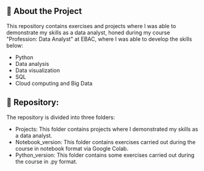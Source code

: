 ## 📑 About the Project

This repository contains exercises and projects where I was able to demonstrate my skills as a data analyst, honed during my course "Profession: Data Analyst" at EBAC, where I was able to develop the skills below:

- Python
- Data analysis 
- Data visualization 
- SQL
- Cloud computing and Big Data

## 📃 Repository:

The repository is divided into three folders:

- Projects: This folder contains projects where I demonstrated my skills as a data analyst.
- Notebook_version: This folder contains exercises carried out during the course in notebook format via Google Colab. 
- Python_version: This folder contains some exercises carried out during the course in .py format. 
